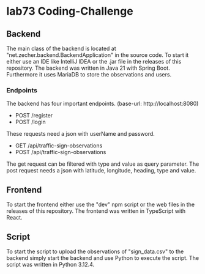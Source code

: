 # lab73 Coding-Challenge #

## Backend ##

The main class of the backend is located at "net.zecher.backend.BackendApplication" in the source code. To start it either use an IDE like IntelliJ IDEA or the .jar file in the releases of this repository. The backend was written in Java 21 with Spring Boot. Furthermore it uses MariaDB to store the observations and users.

### Endpoints ###

The backend has four important endpoints. (base-url: http://localhost:8080)

- POST /register
- POST /login

These requests need a json with userName and password.

- GET  /api/traffic-sign-observations
- POST /api/traffic-sign-observations

The get request can be filtered with type and value as query parameter. The post request needs a json with latitude, longitude, heading, type and value.

## Frontend ##

To start the frontend either use the "dev" npm script or the web files in the releases of this repository. The frontend was written in TypeScript with React.

## Script ##

To start the script to upload the observations of "sign_data.csv" to the backend simply start the backend and use Python to execute the script. The script was written in Python 3.12.4.
